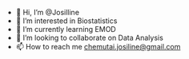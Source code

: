 - 👋 Hi, I’m @Josilline
- 👀 I’m interested in Biostatistics
- 🌱 I’m currently learning EMOD
- 💞️ I’m looking to collaborate on Data Analysis
- 📫 How to reach me chemutai.josiline@gmail.com

<!---
Josilline/Josilline is a ✨ special ✨ repository because its `README.md` (this file) appears on your GitHub profile.
You can click the Preview link to take a look at your changes.
--->
